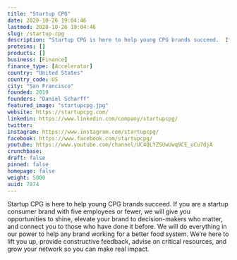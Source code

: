 ```yaml
---
title: "Startup CPG"
date: 2020-10-26 19:04:46
lastmod: 2020-10-26 19:04:46
slug: /startup-cpg
description: "Startup CPG is here to help young CPG brands succeed.  If you are a startup consumer brand with five employees or fewer, we will give you opportunities to shine, elevate your brand to decision-makers who matter, and connect you to those who have done it before. We will do everything in our power to help any brand working for a better food system.  We’re here to lift you up, provide constructive feedback, advise on critical resources, and grow your network so you can make real impact."
proteins: []
products: []
business: [Finance]
finance_type: [Accelerator]
country: "United States"
country_code: US
city: "San Francisco"
founded: 2019
founders: "Daniel Scharff"
featured_image: "startupcpg.jpg"
website: https://startupcpg.com/
linkedin: https://www.linkedin.com/company/startupcpg/
twitter: 
instagram: https://www.instagram.com/startupcpg/
facebook: https://www.facebook.com/startupcpg/
youtube: https://www.youtube.com/channel/UC4QLYZSUwUwq9CE_uCu7djA
crunchbase: 
draft: false
pinned: false
homepage: false
weight: 5000
uuid: 7874
---
```

Startup CPG is here to help young CPG brands succeed.  If you are a startup consumer brand with five employees or fewer, we will give you opportunities to shine, elevate your brand to decision-makers who matter, and connect you to those who have done it before. We will do everything in our power to help any brand working for a better food system.  We’re here to lift you up, provide constructive feedback, advise on critical resources, and grow your network so you can make real impact.
